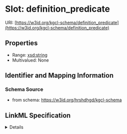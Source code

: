 # Slot: definition_predicate

URI: [https://w3id.org/kgcl-schema/definition_predicate](https://w3id.org/kgcl-schema/definition_predicate)



<!-- no inheritance hierarchy -->




## Properties

* Range: [xsd:string](xsd:string)
* Multivalued: None







## Identifier and Mapping Information







### Schema Source


* from schema: https://w3id.org/hrshdhgd/kgcl-schema




## LinkML Specification

<details>
```yaml
name: definition predicate
from_schema: https://w3id.org/hrshdhgd/kgcl-schema
rank: 1000
alias: definition_predicate
domain_of:
- configuration
range: string

```
</details>